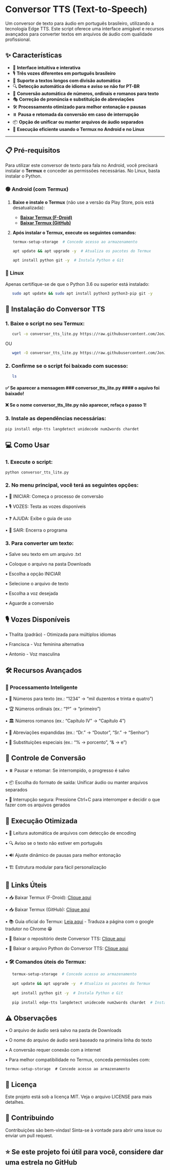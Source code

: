 # Conversor TTS (Text-to-Speech)

Um conversor de texto para áudio em português brasileiro, utilizando a tecnologia Edge TTS. Este script oferece uma interface amigável e recursos avançados para converter textos em arquivos de áudio com qualidade profissional.

## ✨ Características

- 🎯 **Interface intuitiva e interativa**
- 🎙️ **Três vozes diferentes em português brasileiro**
- 📜 **Suporte a textos longos com divisão automática**
- 🔍 **Detecção automática de idioma e aviso se não for PT-BR**
- 🔢 **Conversão automática de números, ordinais e romanos para texto**
- 🎭 **Correção de pronúncia e substituição de abreviações**
- 🛠️ **Processamento otimizado para melhor entonação e pausas**
- ⏸️ **Pausa e retomada da conversão em caso de interrupção**
- 📦 **Opção de unificar ou manter arquivos de áudio separados**
- 🚀 **Execução eficiente usando o Termux no Android e no Linux**

---

## 📋 Pré-requisitos

Para utilizar este conversor de texto para fala no Android, você precisará instalar o **Termux** e conceder as permissões necessárias. No Linux, basta instalar o Python.

### 🟢 Android (com Termux)

1. **Baixe e instale o Termux** (não use a versão da Play Store, pois está desatualizada):
   - **[Baixar Termux (F-Droid)](https://f-droid.org/packages/com.termux/)**
   - **[Baixar Termux (GitHub)](https://github.com/termux/termux-app/releases)**

2. **Após instalar o Termux, execute os seguintes comandos:**
   ```bash
   termux-setup-storage  # Concede acesso ao armazenamento
   
   apt update && apt upgrade -y  # Atualiza os pacotes do Termux
   
   apt install python git -y  # Instala Python e Git

### 🔵 Linux

Apenas certifique-se de que o Python 3.6 ou superior está instalado:
```bash
   sudo apt update && sudo apt install python3 python3-pip git -y
```
## 🚀 Instalação do Conversor TTS

### 1.	Baixe o script no seu Termux:
```bash
   curl -o conversor_tts_lite.py https://raw.githubusercontent.com/JonJonesBR/Conversor_TTS/main/conversor_tts_lite.py
```
   OU
```bash
   wget -O conversor_tts_lite.py https://raw.githubusercontent.com/JonJonesBR/Conversor_TTS/main/conversor_tts_lite.py 
```
### 2. Confirme se o script foi baixado com sucesso:
```bash
   ls
```
   #### ✅ Se aparecer a mensagem ### conversor_tts_lite.py #### o aquivo foi baixado!
   #### ❌ Se o nome conversor_tts_lite.py não aparecer, refaça o passo 1!

### 3. Instale as dependências necessárias: 

	pip install edge-tts langdetect unidecode num2words chardet 

## 💻 Como Usar

### 1. Execute o script: 

	python conversor_tts_lite.py

### 2.	No menu principal, você terá as seguintes opções:

   •	🚀 INICIAR: Começa o processo de conversão
   
   •	🎙️ VOZES: Testa as vozes disponíveis
	
   •	❓ AJUDA: Exibe o guia de uso
	
   •	🚪 SAIR: Encerra o programa

### 3.	Para converter um texto:

   •	Salve seu texto em um arquivo .txt
	
   •	Coloque o arquivo na pasta Downloads
	
   •	Escolha a opção INICIAR
	
   •	Selecione o arquivo de texto
	
   •	Escolha a voz desejada
	
   •	Aguarde a conversão

## 🎙️ Vozes Disponíveis

   •	Thalita (padrão) - Otimizada para múltiplos idiomas
	
   •	Francisca - Voz feminina alternativa
	
   •	Antonio - Voz masculina

## 🛠️ Recursos Avançados

### 📜 Processamento Inteligente

   •	🔢 Números para texto (ex.: “1234” → “mil duzentos e trinta e quatro”)
	
   •	🏆 Números ordinais (ex.: “1º” → “primeiro”)
	
   •	🏛️ Números romanos (ex.: “Capítulo IV” → “Capítulo 4”)
	
   •	📝 Abreviações expandidas (ex.: “Dr.” → “Doutor”, “Sr.” → “Senhor”)
	
   •	🔣 Substituições especiais (ex.: “% → porcento”, “& → e”)

## 🔄 Controle de Conversão

   •	⏸️ Pausar e retomar: Se interrompido, o progresso é salvo
	
   •	📦 Escolha do formato de saída: Unificar áudio ou manter arquivos separados
	
   •	🛑 Interrupção segura: Pressione Ctrl+C para interromper e decidir o que fazer com os arquivos gerados

## 🚀 Execução Otimizada

   •	📂 Leitura automática de arquivos com detecção de encoding
	
   •	🔍 Aviso se o texto não estiver em português
	
   •	🔊 Ajuste dinâmico de pausas para melhor entonação
	
   •	🏗️ Estrutura modular para fácil personalização

## 🔗 Links Úteis

   •	📥 Baixar Termux (F-Droid): [Clique aqui](https://f-droid.org/packages/com.termux/)
	
   •	📥 Baixar Termux (GitHub): [Clique aqui](https://github.com/termux/termux-app/releases)
	
   •	📚 Guia oficial do Termux: [Leia aqui](https://wiki.termux.com/wiki/Main_Page) - Traduza a página com o google tradutor no Chrome 😁
	
   •	🎤 Baixar o repositório deste Conversor TTS: [Clique aqui](https://github.com/JonJonesBR/Conversor_TTS/archive/refs/heads/main.zip)

   •	🐍 Baixar o arquivo Python do Conversor TTS: [Clique aqui]()

### •	🛠️ Comandos úteis do Termux:
```bash 
   termux-setup-storage  # Concede acesso ao armazenamento
	
   apt update && apt upgrade -y  # Atualiza os pacotes do Termux 
	
   apt install python git -y  # Instala Python e Git 
	
   pip install edge-tts langdetect unidecode num2words chardet  # Instala dependências 
```
## ⚠️ Observações

   •	O arquivo de áudio será salvo na pasta de Downloads
	
   •	O nome do arquivo de áudio será baseado na primeira linha do texto
	
   •	A conversão requer conexão com a internet
	
   •	Para melhor compatibilidade no Termux, conceda permissões com:

	termux-setup-storage  # Concede acesso ao armazenamento
	
## 📄 Licença

Este projeto está sob a licença MIT. Veja o arquivo LICENSE para mais detalhes.

## 🤝 Contribuindo

Contribuições são bem-vindas! Sinta-se à vontade para abrir uma issue ou enviar um pull request.

## ⭐ Se este projeto foi útil para você, considere dar uma estrela no GitHub